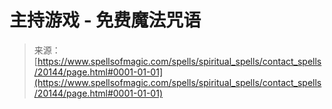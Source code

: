 <!--yml

category: 未分类

date: 2024-06-12 19:02:45

-->

# 主持游戏 - 免费魔法咒语

> 来源：[https://www.spellsofmagic.com/spells/spiritual_spells/contact_spells/20144/page.html#0001-01-01](https://www.spellsofmagic.com/spells/spiritual_spells/contact_spells/20144/page.html#0001-01-01)
